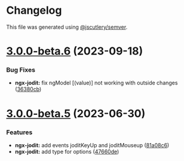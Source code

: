 # Changelog

This file was generated using [@jscutlery/semver](https://github.com/jscutlery/semver).

# [3.0.0-beta.6](https://github.com/julianpoemp/ngx-jodit/compare/ngx-jodit-3.0.0-beta.5...ngx-jodit-3.0.0-beta.6) (2023-09-18)


### Bug Fixes

* **ngx-jodit:** fix ngModel [(value)] not working with outside changes ([36380cb](https://github.com/julianpoemp/ngx-jodit/commit/36380cbce5c8a58fdb1032e4c0934172a174cd10))



# [3.0.0-beta.5](https://github.com/julianpoemp/ngx-jodit/compare/ngx-jodit-3.0.0-beta.4...ngx-jodit-3.0.0-beta.5) (2023-06-30)


### Features

* **ngx-jodit:** add events joditKeyUp and joditMouseup ([81a08c6](https://github.com/julianpoemp/ngx-jodit/commit/81a08c66dc2eb9b79e047c2608294fa0f8e25e43))
* **ngx-jodit:** add type for options ([47660de](https://github.com/julianpoemp/ngx-jodit/commit/47660de12399e4510502f996cd7779c38bfa6660))
